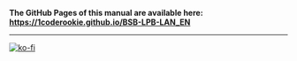 **The GitHub Pages of this manual are available here:  
https://1coderookie.github.io/BSB-LPB-LAN_EN**

    
---

[![ko-fi](https://ko-fi.com/img/githubbutton_sm.svg)](https://ko-fi.com/U6U5NPB51)    
